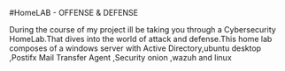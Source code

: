 #HomeLAB - OFFENSE & DEFENSE

During the course of my project ill be taking you through a Cybersecurity HomeLab.That dives into the world of attack and defense.This home lab composes of a windows server with Active Directory,ubuntu desktop ,Postifx Mail Transfer Agent ,Security onion ,wazuh and linux  
